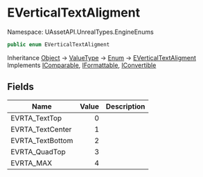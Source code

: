 # EVerticalTextAligment

Namespace: UAssetAPI.UnrealTypes.EngineEnums

```csharp
public enum EVerticalTextAligment
```

Inheritance [Object](https://docs.microsoft.com/en-us/dotnet/api/system.object) → [ValueType](https://docs.microsoft.com/en-us/dotnet/api/system.valuetype) → [Enum](https://docs.microsoft.com/en-us/dotnet/api/system.enum) → [EVerticalTextAligment](./uassetapi.unrealtypes.engineenums.everticaltextaligment.md)<br>
Implements [IComparable](https://docs.microsoft.com/en-us/dotnet/api/system.icomparable), [IFormattable](https://docs.microsoft.com/en-us/dotnet/api/system.iformattable), [IConvertible](https://docs.microsoft.com/en-us/dotnet/api/system.iconvertible)

## Fields

| Name | Value | Description |
| --- | --: | --- |
| EVRTA_TextTop | 0 |  |
| EVRTA_TextCenter | 1 |  |
| EVRTA_TextBottom | 2 |  |
| EVRTA_QuadTop | 3 |  |
| EVRTA_MAX | 4 |  |
